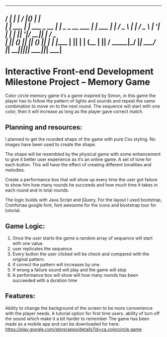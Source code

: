    _____        _                 _____  _             _       
  / ____|      | |               / ____|(_)           | |      
 | |      ___  | |  ___   _ __  | |      _  _ __  ___ | |  ___ 
 | |     / _ \ | | / _ \ | '__| | |     | || '__|/ __|| | / _ \
 | |____| (_) || || (_) || |    | |____ | || |  | (__ | ||  __/
  \_____|\___/ |_| \___/ |_|     \_____||_||_|   \___||_| \___|
 ----------------------------------------------------------------- 

Interactive Front-end Development Milestone Project – **Memory Game**
=====================================================================

Color circle memory game it’s a game inspired by Simon, in this game the player has to follow the pattern of lights and sounds and repeat the same combination to move on to the next round. The sequence will start with one color, then it will increase as long as the player gave correct match.


Planning and resources:
--

I planned to get the rounded shape of the game with pure Css styling. No images have been used to create the shape.

The shape will be resembled by the physical game with some enhancement to give it better user experience as it’s an online game.
A set of tone for each button. This will have the effect of creating different tonalities and melodies.

Create a performance box that will show up every time the user got failure to show him how many rounds he succeeds and how much time it takes in each round and in total rounds.

The logic builds with Java Script and jQuery,
For the layout I used bootstrap, Comfortaa google font, font awesome for the icons and bootstrap tour for tutorial. 

Game Logic:
--
1.	Once the user starts the game a random array of sequence will start with one value.
2.	user replicates the sequence
3.	Every button the user clicked will be check and compared with the original pattern.
4.	if correct the pattern will increases by one.
5.	If wrong a failure sound will play and the game will stop
6.	A performance box will show will how many rounds has been succeeded with a duration time

Features:
--
Ability to change the background of the screen to be more convenience with the player needs.
A tutorial option for first time users.
ability of turn off the sound which make it a bit harder to remember 
The game has been made as a mobile app and can be downloaded for here:  https://play.google.com/store/apps/details?id=ca.colorcircle.game
